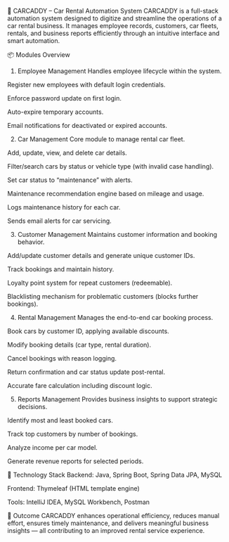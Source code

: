 🚗 CARCADDY – Car Rental Automation System
CARCADDY is a full-stack automation system designed to digitize and streamline the operations of a car rental business. It manages employee records, customers, car fleets, rentals, and business reports efficiently through an intuitive interface and smart automation.

📦 Modules Overview
1. Employee Management
Handles employee lifecycle within the system.

Register new employees with default login credentials.

Enforce password update on first login.

Auto-expire temporary accounts.

Email notifications for deactivated or expired accounts.

2. Car Management
Core module to manage rental car fleet.

Add, update, view, and delete car details.

Filter/search cars by status or vehicle type (with invalid case handling).

Set car status to “maintenance” with alerts.

Maintenance recommendation engine based on mileage and usage.

Logs maintenance history for each car.

Sends email alerts for car servicing.

3. Customer Management
Maintains customer information and booking behavior.

Add/update customer details and generate unique customer IDs.

Track bookings and maintain history.

Loyalty point system for repeat customers (redeemable).

Blacklisting mechanism for problematic customers (blocks further bookings).

4. Rental Management
Manages the end-to-end car booking process.

Book cars by customer ID, applying available discounts.

Modify booking details (car type, rental duration).

Cancel bookings with reason logging.

Return confirmation and car status update post-rental.

Accurate fare calculation including discount logic.

5. Reports Management
Provides business insights to support strategic decisions.

Identify most and least booked cars.

Track top customers by number of bookings.

Analyze income per car model.

Generate revenue reports for selected periods.

🔧 Technology Stack
Backend: Java, Spring Boot, Spring Data JPA, MySQL

Frontend: Thymeleaf (HTML template engine)

Tools: IntelliJ IDEA, MySQL Workbench, Postman

🎯 Outcome
CARCADDY enhances operational efficiency, reduces manual effort, ensures timely maintenance, and delivers meaningful business insights — all contributing to an improved rental service experience.
